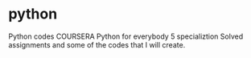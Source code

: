 # python
Python codes
COURSERA Python for everybody 5 specializtion Solved assignments and some of the codes that I will create.
